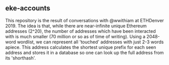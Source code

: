 ## eke-accounts

This repository is the result of conversations with @wwithiam at
ETHDenver 2019. The idea is that, while there are near-infinite unique
Ethereum addresses (2^20), the number of addresses which have been
interacted with is much smaller (70 million or so as of time of
writing). Using a 2048-word wordlist, we can represent all 'touched'
addresses with just 2-3 words apiece. This address calculates the
shortest unique prefix for each seen address and stores it in a database
so one can look up the full address from its 'shorthash'.
